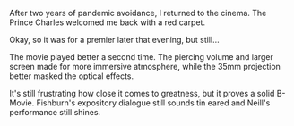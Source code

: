 After two years of pandemic avoidance, I returned to the cinema. The Prince Charles welcomed me back with a red carpet.

Okay, so it was for a premier later that evening, but still…

The movie played better a second time. The piercing volume and larger screen made for more immersive atmosphere, while the 35mm projection better masked the optical effects.

It's still frustrating how close it comes to greatness, but it proves a solid B-Movie. Fishburn's expository dialogue still sounds tin eared and Neill's performance still shines.
